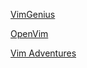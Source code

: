 [VimGenius](http://vimgenius.com/)

[OpenVim](https://openvim.com/)

[Vim Adventures](https://vim-adventures.com/)